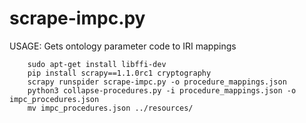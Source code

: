 # scrape-impc.py
USAGE: Gets ontology parameter code to IRI mappings

        sudo apt-get install libffi-dev
        pip install scrapy==1.1.0rc1 cryptography
        scrapy runspider scrape-impc.py -o procedure_mappings.json
        python3 collapse-procedures.py -i procedure_mappings.json -o impc_procedures.json
        mv impc_procedures.json ../resources/
